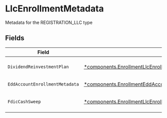 # LlcEnrollmentMetadata

Metadata for the REGISTRATION_LLC type


## Fields

| Field                                                                                                                                                     | Type                                                                                                                                                      | Required                                                                                                                                                  | Description                                                                                                                                               | Example                                                                                                                                                   |
| --------------------------------------------------------------------------------------------------------------------------------------------------------- | --------------------------------------------------------------------------------------------------------------------------------------------------------- | --------------------------------------------------------------------------------------------------------------------------------------------------------- | --------------------------------------------------------------------------------------------------------------------------------------------------------- | --------------------------------------------------------------------------------------------------------------------------------------------------------- |
| `DividendReinvestmentPlan`                                                                                                                                | [*components.EnrollmentLlcEnrollmentMetadataDividendReinvestmentPlan](../../models/components/enrollmentllcenrollmentmetadatadividendreinvestmentplan.md) | :heavy_minus_sign:                                                                                                                                        | Option to auto-enroll in Dividend Reinvestment; defaults to DIVIDEND_REINVESTMENT_ENROLL                                                                  | DIVIDEND_REINVESTMENT_ENROLL                                                                                                                              |
| `EddAccountEnrollmentMetadata`                                                                                                                            | [*components.EnrollmentEddAccountEnrollmentMetadata](../../models/components/enrollmenteddaccountenrollmentmetadata.md)                                   | :heavy_minus_sign:                                                                                                                                        | Enrollment metadata for entity accounts                                                                                                                   |                                                                                                                                                           |
| `FdicCashSweep`                                                                                                                                           | [*components.EnrollmentLlcEnrollmentMetadataFdicCashSweep](../../models/components/enrollmentllcenrollmentmetadatafdiccashsweep.md)                       | :heavy_minus_sign:                                                                                                                                        | Option to auto-enroll in FDIC cash sweep; defaults to FDIC_CASH_SWEEP_ENROLL                                                                              | FDIC_CASH_SWEEP_ENROLL                                                                                                                                    |